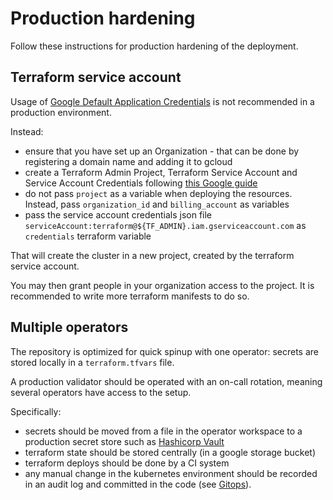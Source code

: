 # Production hardening

Follow these instructions for production hardening of the deployment.

## Terraform service account

Usage of [Google Default Application Credentials](https://cloud.google.com/docs/authentication/production) is not recommended in a production environment.

Instead:

* ensure that you have set up an Organization - that can be done by registering a domain name and adding it to gcloud
* create a Terraform Admin Project, Terraform Service Account and Service Account Credentials following [this Google guide](https://cloud.google.com/community/tutorials/managing-gcp-projects-with-terraform)
* do not pass `project` as a variable when deploying the resources. Instead, pass `organization_id` and `billing_account` as variables
* pass the service account credentials json file `serviceAccount:terraform@${TF_ADMIN}.iam.gserviceaccount.com` as `credentials` terraform variable

That will create the cluster in a new project, created by the terraform service account.

You may then grant people in your organization access to the project. It is recommended to write more terraform manifests to do so.

## Multiple operators

The repository is optimized for quick spinup with one operator: secrets are stored locally in a `terraform.tfvars` file.

A production validator should be operated with an on-call rotation, meaning several operators have access to the setup.

Specifically:

* secrets should be moved from a file in the operator workspace to a production secret store such as [Hashicorp Vault](vaultproject.io)
* terraform state should be stored centrally (in a google storage bucket)
* terraform deploys should be done by a CI system
* any manual change in the kubernetes environment should be recorded in an audit log and committed in the code (see [Gitops](https://www.weave.works/technologies/gitops/)).
